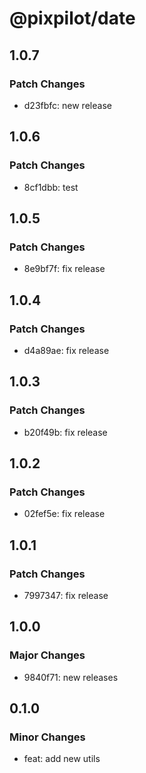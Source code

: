 # @pixpilot/date

## 1.0.7

### Patch Changes

- d23fbfc: new release

## 1.0.6

### Patch Changes

- 8cf1dbb: test

## 1.0.5

### Patch Changes

- 8e9bf7f: fix release

## 1.0.4

### Patch Changes

- d4a89ae: fix release

## 1.0.3

### Patch Changes

- b20f49b: fix release

## 1.0.2

### Patch Changes

- 02fef5e: fix release

## 1.0.1

### Patch Changes

- 7997347: fix release

## 1.0.0

### Major Changes

- 9840f71: new releases

## 0.1.0

### Minor Changes

- feat: add new utils
